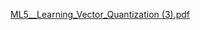 [ML5__Learning_Vector_Quantization (3).pdf](https://github.com/livtann/MLproject5/files/14319275/ML5__Learning_Vector_Quantization.3.pdf)
